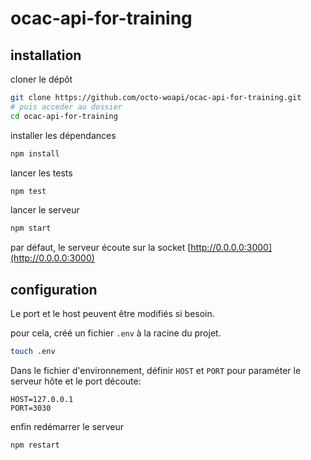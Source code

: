 # ocac-api-for-training

## installation

cloner le dépôt

```bash
git clone https://github.com/octo-woapi/ocac-api-for-training.git
# puis acceder au dossier
cd ocac-api-for-training
```

installer les dépendances

```bash
npm install
```

lancer les tests 
```bash
npm test
```

lancer le serveur

```bash
npm start
```

par défaut, le serveur écoute sur la socket [http://0.0.0.0:3000](http://0.0.0.0:3000)

## configuration

Le port et le host peuvent être modifiés si besoin.

pour cela, créé un fichier `.env` à la racine du projet.

```bash
touch .env
```

Dans le fichier d'environnement, définir `HOST` et `PORT` pour paraméter le serveur hôte et le port découte:

```.env
HOST=127.0.0.1
PORT=3030
```

enfin redémarrer le serveur

```bash
npm restart
```
